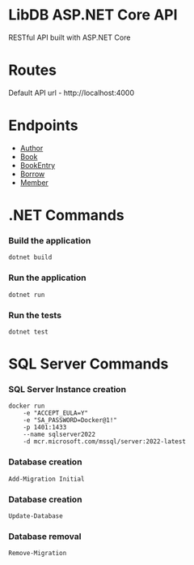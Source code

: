 # LibDB ASP.NET Core API

RESTful API built with ASP.NET Core

# Routes

Default API url - http://localhost:4000

# Endpoints

* [Author](docs/author.md)
* [Book](docs/book.md)
* [BookEntry](docs/book_entry_.md)
* [Borrow](docs/borrow.md)
* [Member](docs/member.md)

# .NET Commands

### Build the application

```
dotnet build
```

### Run the application

```
dotnet run
```

### Run the tests

```
dotnet test
```

# SQL Server Commands

### SQL Server Instance creation

```
docker run
	-e "ACCEPT_EULA=Y"
	-e "SA_PASSWORD=Docker@1!"
	-p 1401:1433
	--name sqlserver2022
	-d mcr.microsoft.com/mssql/server:2022-latest
```

### Database creation

```
Add-Migration Initial
```

### Database creation

```
Update-Database
```

### Database removal

```
Remove-Migration
```